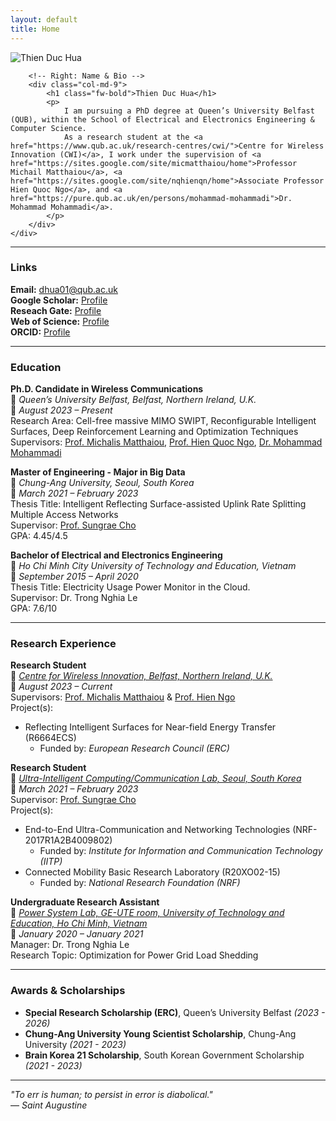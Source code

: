 ```yaml
---
layout: default
title: Home
---
```


<div class="container">
    <div class="row align-items-center">
        <!-- Left: Profile Image -->
        <div class="col-md-3 text-center">
            <img src="{{ '/assets/thienhua_portrait.png' | relative_url }}" alt="Thien Duc Hua" class="img-fluid rounded-circle" style="max-width: 150px;">
        </div>
        
        <!-- Right: Name & Bio -->
        <div class="col-md-9">
            <h1 class="fw-bold">Thien Duc Hua</h1>
            <p>
                I am pursuing a PhD degree at Queen’s University Belfast (QUB), within the School of Electrical and Electronics Engineering & Computer Science.
                As a research student at the <a href="https://www.qub.ac.uk/research-centres/cwi/">Centre for Wireless Innovation (CWI)</a>, I work under the supervision of <a href="https://sites.google.com/site/micmatthaiou/home">Professor Michail Matthaiou</a>, <a href="https://sites.google.com/site/nqhienqn/home">Associate Professor Hien Quoc Ngo</a>, and <a href="https://pure.qub.ac.uk/en/persons/mohammad-mohammadi">Dr. Mohammad Mohammadi</a>.
            </p>
        </div>
    </div>
</div>

---

### Links
**Email:** [dhua01@qub.ac.uk](mailto:dhua01@qub.ac.uk)  
**Google Scholar:** [Profile](https://scholar.google.com/citations?hl=en&user=UpJlLesAAAAJ)  
**Reseach Gate:** [Profile](https://www.researchgate.net/profile/Thien-Hua-2?ev=hdr_xprf)  
**Web of Science:** [Profile](https://www.webofscience.com/wos/author/record/ISA-6510-2023)  
**ORCID:** [Profile](https://orcid.org/0009-0004-0567-5880)  

---

### Education

**Ph.D. Candidate in Wireless Communications**  
📍 *Queen’s University Belfast, Belfast, Northern Ireland, U.K.*  
📅 *August 2023 – Present*  
Research Area: Cell-free massive MIMO SWIPT, Reconfigurable Intelligent Surfaces, Deep Reinforcement Learning and Optimization Techniques  
Supervisors: [Prof. Michalis Matthaiou](https://sites.google.com/site/micmatthaiou/home), [Prof. Hien Quoc Ngo](https://sites.google.com/site/nqhienqn/home), [Dr. Mohammad Mohammadi](https://pure.qub.ac.uk/en/persons/mohammad-mohammadi)  

**Master of Engineering - Major in Big Data**  
📍 *Chung-Ang University, Seoul, South Korea*  
📅 *March 2021 – February 2023*  
Thesis Title: Intelligent Reflecting Surface-assisted Uplink Rate Splitting Multiple Access Networks  
Supervisor: [Prof. Sungrae Cho](https://sites.google.com/uclab.re.kr/srcho)  
GPA: 4.45/4.5

**Bachelor of Electrical and Electronics Engineering**  
📍 *Ho Chi Minh City University of Technology and Education, Vietnam*  
📅 *September 2015 – April 2020*  
Thesis Title: Electricity Usage Power Monitor in the Cloud.  
Supervisor: Dr. Trong Nghia Le  
GPA: 7.6/10

---

### Research Experience

**Research Student**  
📍 [*Centre for Wireless Innovation, Belfast, Northern Ireland, U.K.*](https://www.qub.ac.uk/research-centres/cwi/)  
📅 *August 2023 – Current*  
Supervisors: [Prof. Michalis Matthaiou](https://sites.google.com/site/micmatthaiou/home) & [Prof. Hien Ngo](https://sites.google.com/site/nqhienqn/home)  
Project(s):  
- Reflecting Intelligent Surfaces for Near-field Energy Transfer (R6664ECS)  
  - Funded by: *European Research Council (ERC)*  


**Research Student**  
📍 [*Ultra-Intelligent Computing/Communication Lab, Seoul, South Korea*](https://uclab.re.kr/index.html)  
📅 *March 2021 – February 2023*  
Supervisor: [Prof. Sungrae Cho](https://sites.google.com/uclab.re.kr/srcho)  
Project(s):  
- End-to-End Ultra-Communication and Networking Technologies (NRF-2017R1A2B4009802)  
  - Funded by: *Institute for Information and Communication Technology (IITP)*  
- Connected Mobility Basic Research Laboratory (R20XO02-15)  
  - Funded by: *National Research Foundation (NRF)*  


**Undergraduate Research Assistant**  
📍 [*Power System Lab, GE-UTE room, University of Technology and Education, Ho Chi Minh, Vietnam*](https://vi.wikipedia.org/wiki/T%E1%BA%ADp_tin:Trung_t%C3%A2m_GE-UTE_HCMUTE.jpg)  
📅 *January 2020 – January 2021*  
Manager: Dr. Trong Nghia Le  
Research Topic: Optimization for Power Grid Load Shedding

---

### Awards & Scholarships  

- **Special Research Scholarship (ERC)**, Queen’s University Belfast *(2023 - 2026)*  
- **Chung-Ang University Young Scientist Scholarship**, Chung-Ang University *(2021 - 2023)*  
- **Brain Korea 21 Scholarship**, South Korean Government Scholarship *(2021 - 2023)*


---

*"To err is human; to persist in error is diabolical."*  
— *Saint Augustine*  

